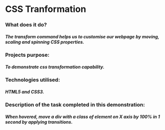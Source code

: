 # CSS Tranformation

### What does it do?
##### The transform command helps us to customise our webpage by moving, scaling and spinning CSS properties.

### Projects purpose:
##### To demonstrate css transformation capability.

### Technologies utilised:
##### HTML5 and CSS3.

### Description of the task completed in this demonstration:
##### When hovered, move a div with a class of element on X axis by 100% in 1 second by applying transitions.
